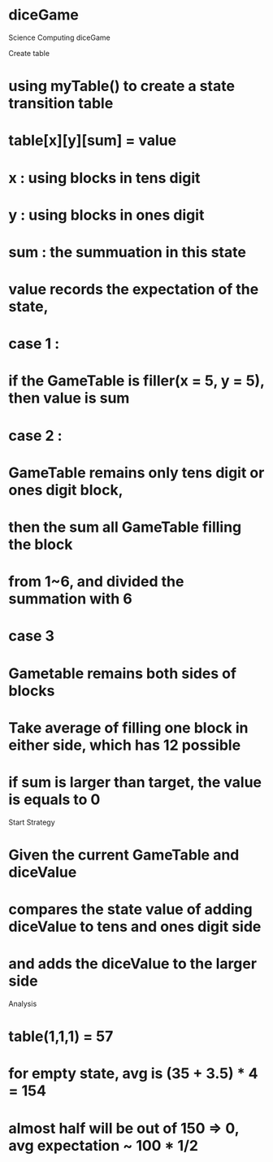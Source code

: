 # diceGame
Science Computing diceGame

Create table
# using myTable() to create a state transition table
# table[x][y][sum] = value
# x   : using blocks in tens digit
# y   : using blocks in ones digit
# sum : the summuation in this state
#     
# value records the expectation of the state,
# 
# case 1 : 
#   if the GameTable is filler(x = 5, y = 5), then value is sum
#
# case 2 : 
#   GameTable remains only tens digit or ones digit block, 
#   then the sum all GameTable filling the block
#   from 1~6, and divided the summation with 6
# 
# case 3 
#   Gametable remains both sides of blocks
#   Take average of filling one block in either side, which has 12 possible
#
#  if sum is larger than target, the value is equals to 0

Start Strategy
#
# Given the current GameTable and diceValue
# compares the state value of adding diceValue to tens and ones digit side
# and adds the diceValue to the larger side


Analysis
# table(1,1,1) = 57
# for empty state, avg is (35 + 3.5) * 4 = 154
# almost half will be out of 150 => 0, avg expectation ~ 100 * 1/2


